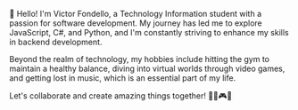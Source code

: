 👋 Hello! I'm Victor Fondello, a Technology Information student with a passion for software development. My journey has led me to explore JavaScript, C#, and Python, and I'm constantly striving to enhance my skills in backend development.

Beyond the realm of technology, my hobbies include hitting the gym to maintain a healthy balance, diving into virtual worlds through video games, and getting lost in music, which is an essential part of my life.

Let's collaborate and create amazing things together! 👨‍💻🎮🎵


<!---
Fondello/Fondello is a ✨ special ✨ repository because its `README.md` (this file) appears on your GitHub profile.
You can click the Preview link to take a look at your changes.
--->

